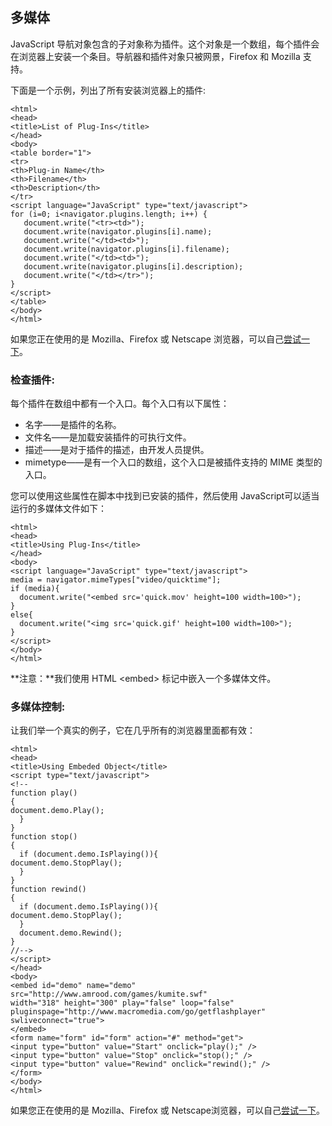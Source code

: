 ## 多媒体
JavaScript 导航对象包含的子对象称为插件。这个对象是一个数组，每个插件会在浏览器上安装一个条目。导航器和插件对象只被网景，Firefox 和 Mozilla 支持。

下面是一个示例，列出了所有安装浏览器上的插件:

    <html>
    <head>
    <title>List of Plug-Ins</title>
    </head>
    <body>
    <table border="1">
    <tr>
    <th>Plug-in Name</th>
    <th>Filename</th>
    <th>Description</th>
    </tr>
    <script language="JavaScript" type="text/javascript">
    for (i=0; i<navigator.plugins.length; i++) {
       document.write("<tr><td>");
       document.write(navigator.plugins[i].name);
       document.write("</td><td>");
       document.write(navigator.plugins[i].filename);
       document.write("</td><td>");
       document.write(navigator.plugins[i].description);
       document.write("</td></tr>");
    }
    </script>
    </table>
    </body>
    </html>

如果您正在使用的是 Mozilla、Firefox 或 Netscape 浏览器，可以自己[尝试一下](http://www.tutorialspoint.com/cgi-bin/practice.cgi?file=javascript_47)。
### 检查插件:
每个插件在数组中都有一个入口。每个入口有以下属性：

- 名字——是插件的名称。
- 文件名——是加载安装插件的可执行文件。
- 描述——是对于插件的描述，由开发人员提供。
- mimetype——是有一个入口的数组，这个入口是被插件支持的 MIME 类型的入口。

您可以使用这些属性在脚本中找到已安装的插件，然后使用 JavaScript可以适当运行的多媒体文件如下：

    <html>
    <head>
    <title>Using Plug-Ins</title>
    </head>
    <body>
    <script language="JavaScript" type="text/javascript">
    media = navigator.mimeTypes["video/quicktime"];
    if (media){
      document.write("<embed src='quick.mov' height=100 width=100>");
    }
    else{
      document.write("<img src='quick.gif' height=100 width=100>");
    }
    </script>
    </body>
    </html>
**注意：**我们使用 HTML &lt;embed&gt; 标记中嵌入一个多媒体文件。
### 多媒体控制:
让我们举一个真实的例子，它在几乎所有的浏览器里面都有效：

    <html>
    <head>
    <title>Using Embeded Object</title>
    <script type="text/javascript">
    <!--
    function play()
    {
    document.demo.Play();
      }
    }
    function stop()
    {
      if (document.demo.IsPlaying()){
    document.demo.StopPlay();
      }
    }
    function rewind()
    {
      if (document.demo.IsPlaying()){
    document.demo.StopPlay();
      }
      document.demo.Rewind();
    }
    //-->
    </script>
    </head>
    <body>
    <embed id="demo" name="demo"
    src="http://www.amrood.com/games/kumite.swf"
    width="318" height="300" play="false" loop="false"
    pluginspage="http://www.macromedia.com/go/getflashplayer"
    swliveconnect="true">
    </embed>
    <form name="form" id="form" action="#" method="get">
    <input type="button" value="Start" onclick="play();" />
    <input type="button" value="Stop" onclick="stop();" />
    <input type="button" value="Rewind" onclick="rewind();" />
    </form>
    </body>
    </html>

如果您正在使用的是 Mozilla、Firefox 或 Netscape浏览器，可以自己[尝试一下](http://www.tutorialspoint.com/cgi-bin/practice.cgi?file=javascript_48)。
